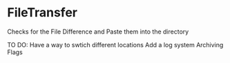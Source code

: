 # FileTransfer
Checks for the File Difference and Paste them into the directory

TO DO:
Have a way to swtich different locations
Add a log system
Archiving
Flags
